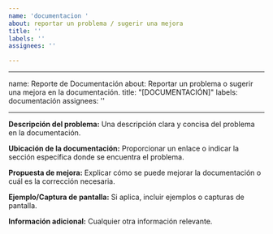 ```yaml
---
name: 'documentacion '
about: reportar un problema / sugerir una mejora
title: ''
labels: ''
assignees: ''

---
```


---
name: Reporte de Documentación
about: Reportar un problema o sugerir una mejora en la documentación.
title: "[DOCUMENTACIÓN]"
labels: documentación
assignees: ''

---

**Descripción del problema:**
Una descripción clara y concisa del problema en la documentación.

**Ubicación de la documentación:**
Proporcionar un enlace o indicar la sección específica donde se encuentra el problema.

**Propuesta de mejora:**
Explicar cómo se puede mejorar la documentación o cuál es la corrección necesaria.

**Ejemplo/Captura de pantalla:**
Si aplica, incluir ejemplos o capturas de pantalla.

**Información adicional:**
Cualquier otra información relevante.
